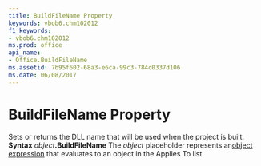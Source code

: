 ```yaml
---
title: BuildFileName Property
keywords: vbob6.chm102012
f1_keywords:
- vbob6.chm102012
ms.prod: office
api_name:
- Office.BuildFileName
ms.assetid: 7b95f602-68a3-e6ca-99c3-784c0337d106
ms.date: 06/08/2017
---
```



# BuildFileName Property



Sets or returns the DLL name that will be used when the project is built.
 **Syntax**
 _object_**.BuildFileName**
The  _object_ placeholder represents an[object expression](../../Glossary/vbe-glossary.md) that evaluates to an object in the Applies To list.

